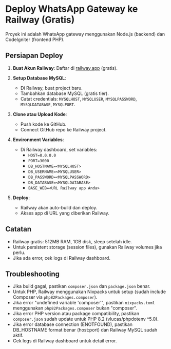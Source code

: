 # Deploy WhatsApp Gateway ke Railway (Gratis)

Proyek ini adalah WhatsApp gateway menggunakan Node.js (backend) dan CodeIgniter (frontend PHP).

## Persiapan Deploy

1. **Buat Akun Railway**: Daftar di [railway.app](https://railway.app) (gratis).

2. **Setup Database MySQL**:
   - Di Railway, buat project baru.
   - Tambahkan database MySQL (gratis tier).
   - Catat credentials: `MYSQLHOST`, `MYSQLUSER`, `MYSQLPASSWORD`, `MYSQLDATABASE`, `MYSQLPORT`.

3. **Clone atau Upload Kode**:
   - Push kode ke GitHub.
   - Connect GitHub repo ke Railway project.

4. **Environment Variables**:
   - Di Railway dashboard, set variables:
     - `HOST=0.0.0.0`
     - `PORT=3000`
     - `DB_HOSTNAME=<MYSQLHOST>`
     - `DB_USERNAME=<MYSQLUSER>`
     - `DB_PASSWORD=<MYSQLPASSWORD>`
     - `DB_DATABASE=<MYSQLDATABASE>`
     - `BASE_WEB=<URL Railway app Anda>`

5. **Deploy**:
   - Railway akan auto-build dan deploy.
   - Akses app di URL yang diberikan Railway.

## Catatan
- Railway gratis: 512MB RAM, 1GB disk, sleep setelah idle.
- Untuk persistent storage (session files), gunakan Railway volumes jika perlu.
- Jika ada error, cek logs di Railway dashboard.

## Troubleshooting
- Jika build gagal, pastikan `composer.json` dan `package.json` benar.
- Untuk PHP, Railway menggunakan Nixpacks untuk setup (sudah include Composer via `php82Packages.composer`).
- Jika error "undefined variable 'composer'", pastikan `nixpacks.toml` menggunakan `php82Packages.composer` bukan "composer".
- Jika error PHP version atau package compatibility, pastikan `composer.json` sudah update untuk PHP 8.2 (vlucas/phpdotenv ^5.0).
- Jika error database connection (ENOTFOUND), pastikan DB_HOSTNAME format benar (host:port) dan Railway MySQL sudah aktif.
- Cek logs di Railway dashboard untuk detail error.
